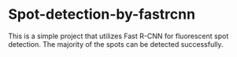 # Spot-detection-by-fastrcnn

This is a simple project that utilizes Fast R-CNN for fluorescent spot detection. The majority of the spots can be detected successfully.

